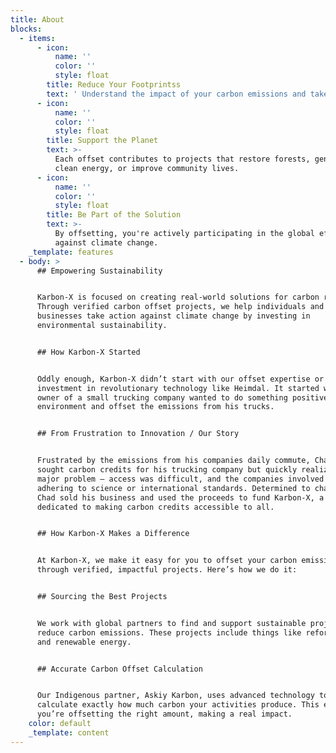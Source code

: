 ```yaml
---
title: About
blocks:
  - items:
      - icon:
          name: ''
          color: ''
          style: float
        title: Reduce Your Footprintss
        text: ' Understand the impact of your carbon emissions and take action to reduce them.'
      - icon:
          name: ''
          color: ''
          style: float
        title: Support the Planet
        text: >-
          Each offset contributes to projects that restore forests, generate
          clean energy, or improve community lives.
      - icon:
          name: ''
          color: ''
          style: float
        title: Be Part of the Solution
        text: >-
          By offsetting, you're actively participating in the global effort
          against climate change.
    _template: features
  - body: >
      ## Empowering Sustainability


      Karbon-X is focused on creating real-world solutions for carbon reduction.
      Through verified carbon offset projects, we help individuals and
      businesses take action against climate change by investing in
      environmental sustainability.


      ## How Karbon-X Started


      Oddly enough, Karbon-X didn’t start with our offset expertise or our
      investment in revolutionary technology like Heimdal. It started when the
      owner of a small trucking company wanted to do something positive for the
      environment and offset the emissions from his trucks.


      ## From Frustration to Innovation / Our Story


      Frustrated by the emissions from his companies daily commute, Chad Clovis
      sought carbon credits for his trucking company but quickly realized a
      major problem – access was difficult, and the companies involved weren’t
      adhering to science or international standards. Determined to change this,
      Chad sold his business and used the proceeds to fund Karbon-X, a company
      dedicated to making carbon credits accessible to all.


      ## How Karbon-X Makes a Difference


      At Karbon-X, we make it easy for you to offset your carbon emissions
      through verified, impactful projects. Here’s how we do it:


      ## Sourcing the Best Projects


      We work with global partners to find and support sustainable projects that
      reduce carbon emissions. These projects include things like reforestation
      and renewable energy.


      ## Accurate Carbon Offset Calculation


      Our Indigenous partner, Askiy Karbon, uses advanced technology to
      calculate exactly how much carbon your activities produce. This ensures
      you’re offsetting the right amount, making a real impact.
    color: default
    _template: content
---
```


